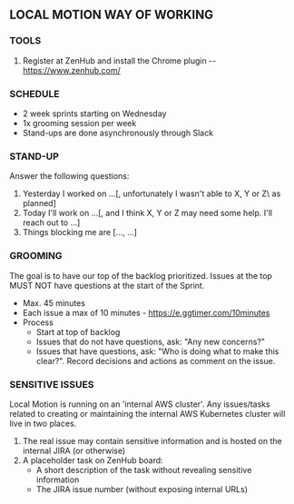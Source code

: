## LOCAL MOTION WAY OF WORKING

### TOOLS

1. Register at ZenHub and install the Chrome plugin -- https://www.zenhub.com/


### SCHEDULE

- 2 week sprints starting on Wednesday
- 1x grooming session per week
- Stand-ups are done asynchronously through Slack


### STAND-UP

Answer the following questions:

1. Yesterday I worked on ...\[, unfortunately I wasn't able to X, Y or Z\ as planned]
1. Today I'll work on ...\[, and I think X, Y or Z may need some help. I'll reach out to ...\]
1. Things blocking me are \[..., ...\]

### GROOMING

The goal is to have our top of the backlog prioritized. Issues at the top MUST NOT have questions
at the start of the Sprint.

- Max. 45 minutes
- Each issue a max of 10 minutes - https://e.ggtimer.com/10minutes
- Process
    - Start at top of backlog
    - Issues that do not have questions, ask: "Any new concerns?"
    - Issues that have questions, ask: "Who is doing what to make this clear?". Record
    decisions and actions as comment on the issue.


### SENSITIVE ISSUES

Local Motion is running on an 'internal AWS cluster'. Any issues/tasks related to creating or maintaining
the internal AWS Kubernetes cluster will live in two places.

1. The real issue may contain sensitive information and is hosted on the internal JIRA (or otherwise) 
1. A placeholder task on ZenHub board: 
    - A short description of the task without revealing sensitive information
    - The JIRA issue number (without exposing internal URLs)
    
    